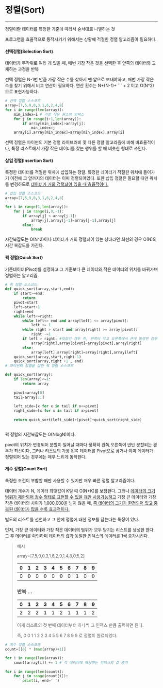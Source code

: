# 정렬(Sort)

___

정렬이란 데이터를 특정한 기준에 따라서 순서대로 나열하는 것

프로그램을 효율적으로 동작시키기 위해서는 상황에 적절한 정렬 알고리즘이 필요하다. 

#### 선택정렬(Selection Sort)

데이터가 무작위로 여러 개 있을 때, 매번 가장 작은 것을 선택한 후 앞쪽의 데이터와 교체하는 과정을 반복

선택 정렬은 N-1번 만큼 가장 작은 수를 찾아서 맨 앞으로 보내야하고, 매번 가장 작은 수를 찾기 위해서 비교 연산이 필요하다. 연산 횟수는  N+(N-1)+ ```  + 2 이고 O(N^2)으로 표현가능하다. 



```python
# 선택 정렬 소스코드
array=[7,5,9,0,3,1,6,2,4,8]
for i in range(len(array)):
    min_index=i # 가장 작은 원소의 인덱스
    for j in range(i+1,len(array)):
        if array[min_index]>array[j]:
            min_index=j
    array[i],array[min_index]=array[min_index],array[i]
```

선택 정렬은 파이썬의 기본 정렬 라이브러비 및 다른 정렬 알고리즘에 비해 비효율적이나, 특정 리스트에서 가장 작은 데이터를 찾는 행위를 할 때 비슷한 형태로 쓰인다.



#### 삽입 정렬(Insertion Sort)

특정한 데이터를 적절한 위치에 삽입하는 정렬. 특정한 데이터가 적절한 위치에 들어가기 이전에 그 앞까지의 데이터는 이미 정렬되어있다. 또한 삽입 정렬은 필요할 때만 위치를 변경하므로 <u>데이터가 거의 정렬되어 있을 때 효율적이다.</u>

```python
# 삽입 정렬 소스코드
array=[7,5,9,0,3,1,6,2,4,8]

for i in range(1,len(array)):
    for j in range(i,0,-1):
        if array[j] < array[j-1]:
            array[j],array[j-1]=array[j-1],array[j]
        else:
            break
```

시간복잡도는 O(N^2)이나 데이터가 거의 정렬되어 있는 상태라면 최선의 경우 O(N)의 시간 복잡도를 가진다.



#### 퀵 정렬(Quick Sort)

기준데이터(Pivot)를 설정하고 그 기준보다 큰 데이터와 작은 데이터의 위치를 바꿔가며 정렬하는 알고리즘.

```python
# 퀵 정렬 소스코드
def quick_sort(array,start,end):
    if start>=end:
        return
    pivot=start
    left=start+1
    right=end
    while left<=right:
        while left<= end and array[left] <= array[pivot]:
            left += 1
        while right > start and array[right] >= array[pivot]:
            right -=1
        if left > right: #엇갈린 경우 즉, 왼쪽이 작고 오른쪽에서 큰게 발생한 경우
            array[right],array[pivot]=array[pivot],array[right]
        else:
            array[left],array[right]=array[right],array[left]
    quick_sort(array,start,right-1)
    quick_sort(array,right +1 , end)
# 파이썬의 장점을 살린 퀵 정렬 소스코드

def quick_sort(array):
    if len(array)<=1:
        return array
    
    pivot=array[0]
    tail=array[1:]
    
    left_side=[x for x in tail if x<=pivot]
    right_side=[x for x in tail if x>pivot]
    
    return quick_sort(left_side)+[pivot]+quick_sort(right_side)
    
```



퀵 정렬의 시간복잡도는 O(NlogN)이다. 

pivot의 위치가 변경되어 분할이 일어날 때마다 정확히 왼쪽,오른쪽이 반반 분할되는 경우가 최선이다, 그러나 리스트의 가장 왼쪽 데이터를 Pivot으로 삼거나 이미 데이터가 정렬되어 있는 경우에는 매우 느리게 동작한다. 



#### 계수 정렬(Count Sort)

특정한 조건이 부합할 때만 사용할 수 있지만 매우 빠른 정렬 알고리즘이다.

데이터 개수가 N, 데이터 최댓값이 K일 때 O(N+K)를 보장한다. 그러나 <u>데이터의 크기 범위가 제한되어 정수 형태로 표현할 수 있을 떄만 사용가능하고</u> 가장 큰 데이터와 가장 작은 데이터의 차이가 1,000,000을 넘지 않을 때, <u>즉 데이터의 크기가 한정되어 있고 중복된 데이터가 많을 수록 효과적이다.</u>

별도의 리스트를 선언하고 그 안에 정렬에 대한 정보를 담는다는 특징이 있다.

먼저, 가장 큰 데이터와 가장 작은 데이터의 범위가 모두 담기는 리스트를 생성한 한다. 그 후 데이터를 확인하며 데이터의 값과 동일한 인덱스의 데이터를 1씩 증가시킨다.

> 예시
>
> array=[7,5,9,0,3,1,6,2,9,1,4,8,0,5,2]
>
> |  0   |  1   |  2   |  3   |  4   |  5   |  6   |  7   |  8   |  9   |
> | :--: | :--: | :--: | :--: | :--: | :--: | :--: | :--: | :--: | :--: |
> |  0   |  0   |  0   |  0   |  0   |  0   |  0   |  1   |  0   |  0   |
>
> 
>
> ### 반복 ...
>
> 
>
> |  0   |  1   |  2   |  3   |  4   |  5   |  6   |  7   |  8   |  9   |
> | :--: | :--: | :--: | :--: | :--: | :--: | :--: | :--: | :--: | :--: |
> |  2   |  2   |  2   |  1   |  1   |  2   |  1   |  1   |  1   |  2   |
>
> 이제 리스트의 첫 번째 데이터부터 하나씩 그 인덱스 만큼 출력하면 된다.
>
> 즉, 0 0 1 1 2 2 3 4 5 5 6 7 8 9 9 로 정렬이 완료되었다. 

```python
# 계수 정렬 소스코드
count=[[0] * (max(array)+1)]

for i in range(len(array)):
    count[array[i]] += 1 # 각 데이터에 해당하는 인덱스의 값 증가
    
for i in range(len(count)):
    for j in range(count[i]):
        print(i, end=' ')
```

